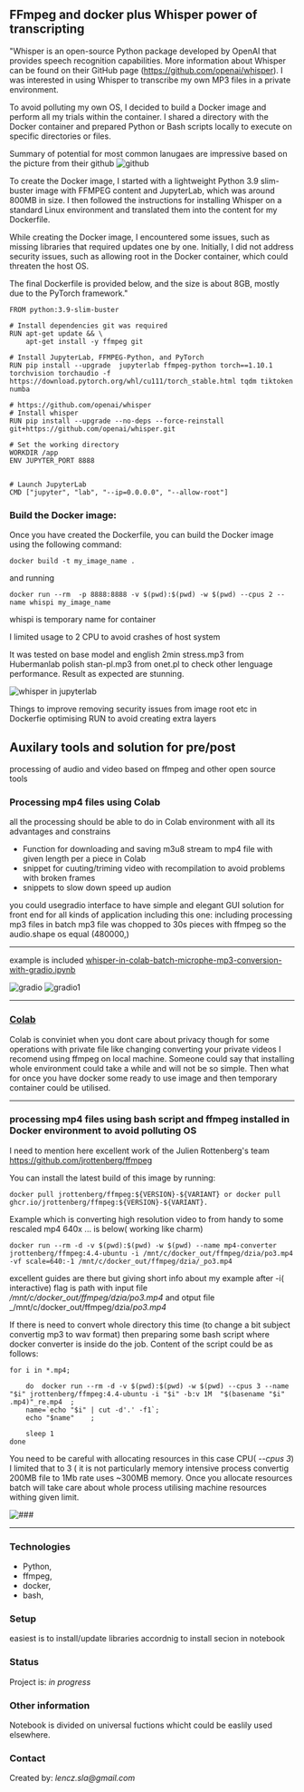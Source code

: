 ## FFmpeg and docker plus Whisper power of transcripting



"Whisper is an open-source Python package developed by OpenAI that provides speech recognition capabilities. More information about Whisper can be found on their GitHub page (https://github.com/openai/whisper). I was interested in using Whisper to transcribe my own MP3 files in a private environment.

To avoid polluting my own OS, I decided to build a Docker image and perform all my trials within the container. I shared a directory with the Docker container and prepared Python or Bash scripts locally to execute on specific directories or files.

Summary of potential for most common lanugaes are  impressive based on the picture from  their github ![github ](https://raw.githubusercontent.com/openai/whisper/main/language-breakdown.svg)

To create the Docker image, I started with a lightweight Python 3.9 slim-buster image with FFMPEG content and JupyterLab, which was around 800MB in size. I then followed the instructions for installing Whisper on a standard Linux environment and translated them into the content for my Dockerfile.

While creating the Docker image, I encountered some issues, such as missing libraries that required updates one by one. Initially, I did not address security issues, such as allowing root in the Docker container, which could  threaten the host OS.

The final Dockerfile is provided below, and the size is about 8GB, mostly due to the PyTorch framework."

```
FROM python:3.9-slim-buster

# Install dependencies git was required
RUN apt-get update && \
    apt-get install -y ffmpeg git

# Install JupyterLab, FFMPEG-Python, and PyTorch
RUN pip install --upgrade  jupyterlab ffmpeg-python torch==1.10.1 torchvision torchaudio -f https://download.pytorch.org/whl/cu111/torch_stable.html tqdm tiktoken numba
 
# https://github.com/openai/whisper
# Install whisper
RUN pip install --upgrade --no-deps --force-reinstall git+https://github.com/openai/whisper.git

# Set the working directory
WORKDIR /app
ENV JUPYTER_PORT 8888


# Launch JupyterLab
CMD ["jupyter", "lab", "--ip=0.0.0.0", "--allow-root"]

```
### Build the Docker image:
Once you have created the Dockerfile, you can build the Docker image using the following command:

```
docker build -t my_image_name .
```
and running 
```
docker run --rm  -p 8888:8888 -v $(pwd):$(pwd) -w $(pwd) --cpus 2 --name whispi my_image_name
```

whispi is temporary name for container 

I limited usage to 2 CPU to avoid crashes of host system

It was tested on base model and  english 2min stress.mp3 from Hubermanlab   polish stan-pl.mp3 from onet.pl
to check other lenguage performance.
Result as expected are stunning.

![whisper in jupyterlab](whisper.png)

Things to improve removing security issues from image root etc  in Dockerfie 
optimising RUN to avoid creating extra layers 

##   Auxilary tools and solution for pre/post
processing of audio and video based on ffmpeg and other open source tools

### Processing mp4 files using Colab
all the processing should be able to do in Colab environment with all its advantages and constrains
* Function for downloading and saving m3u8 stream to mp4 file with given length per a piece in Colab
* snippet for cuuting/triming video with recompilation to avoid problems with broken frames
* snippets to slow down speed up audion 

you could usegradio interface  to have simple and elegant GUI solution for front end for all kinds of application including this one:
including processing mp3 files in batch 
mp3 file was chopped to 30s pieces with ffmpeg so the 
audio.shape os equal  (480000,)




---
example is included [whisper-in-colab-batch-microphe-mp3-conversion-with-gradio.ipynb](whisper-in-colab-batch-microphe-mp3-conversion-with-gradio.ipynb)

![gradio](gradio.JPG)
![gradio1](gradio1.JPG)

---
### [Colab](https://github.com/len-sla/ffmpeg/blob/main/Using_ffmpeg_pre_post_process.ipynb)
Colab is conviniet when you dont care about privacy though for some operations with private file like 
changing converting your private videos I recomend using ffmpeg on local machine.
Someone could say that installing whole environment could take  a while and will not be so simple.
Then what for once you have docker some ready to use image and then temporary container could be utilised.

---
### processing mp4 files using bash script and ffmpeg installed in Docker environment to avoid polluting OS
I need to mention here excellent work of  the  Julien Rottenberg's team  
https://github.com/jrottenberg/ffmpeg



You can install the latest build of this image by running:
```
docker pull jrottenberg/ffmpeg:${VERSION}-${VARIANT} or docker pull ghcr.io/jrottenberg/ffmpeg:${VERSION}-${VARIANT}.
```
Example which is converting high resolution video to from handy to some  rescaled  mp4 640x ... is below( working like charm)

```
docker run --rm -d -v $(pwd):$(pwd) -w $(pwd) --name mp4-converter jrottenberg/ffmpeg:4.4-ubuntu -i /mnt/c/docker_out/ffmpeg/dzia/po3.mp4 -vf scale=640:-1 /mnt/c/docker_out/ffmpeg/dzia/_po3.mp4
```
excellent guides are there but giving short info 
about my example after -i( interactive)  flag is path with input file _/mnt/c/docker_out/ffmpeg/dzia/po3.mp4_ and otput file 
_/mnt/c/docker_out/ffmpeg/dzia/_po3.mp4_

If there is need to convert whole directory this time (to change a bit subject convertig mp3 to wav format) then preparing some bash script where  docker converter is inside do the job.
Content of the script could be as follows:


```
for i in *.mp4;

	do	docker run --rm -d -v $(pwd):$(pwd) -w $(pwd) --cpus 3 --name "$i" jrottenberg/ffmpeg:4.4-ubuntu -i "$i" -b:v 1M  "$(basename "$i" .mp4)"_re.mp4  ;
	name=`echo "$i" | cut -d'.' -f1`;
	echo "$name"	;

	sleep 1
done
```


You need to be careful with allocating resources in this case CPU( _--cpus 3_) I limited that to 3  ( it is not particularly memory intensive process convertig 200MB file to 1Mb rate uses ~300MB memory.
Once you allocate resources batch will take care about whole process utilising machine resources withing given limit.

![###  ](docker-with-limits.PNG)

---

### Technologies
* Python, 
* ffmpeg, 
* docker,
* bash,

### Setup
easiest is to install/update libraries accordnig to install secion in notebook


### Status
Project is: _in progress_ 



### Other information
Notebook is divided on universal fuctions whicht  could be easlily used elsewhere.




### Contact
Created by: _lencz.sla@gmail.com_

